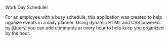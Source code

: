 Work Day Scheduler

For an employee with a busy schedule, this application was created to help oganize events in a daily planner. Using dynamic HTML and CSS powered by jQuery, you can add comments at every hour to help keep you organized by the hour.